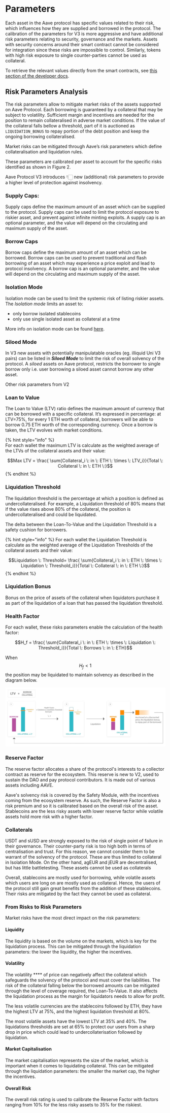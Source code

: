 # Parameters

Each asset in the Aave protocol has specific values related to their risk, which influences how they are supplied and borrowed in the protocol. The calibration of the parameters for V3 is more aggressive and have additional risk parameters relating to security, governance and the markets. Assets with security concerns around their smart contract cannot be considered for integration since these risks are impossible to control. Similarly, tokens with high risk exposure to single counter-parties cannot be used as collateral.

To retrieve the relevant values directly from the smart contracts, see [this section of the developer docs](https://docs.aave.com/developers/the-core-protocol/lendingpool#getreservedata).

## Risk Parameters Analysis
The risk parameters allow to mitigate market risks of the assets supported on Aave Protocol. Each borrowing is guaranteed by a collateral that may be subject to volatility. Sufficient margin and incentives are needed for the position to remain collateralised in adverse market conditions. If the value of the collateral falls bellow a threshold, part of it is auctioned as `LIQUIDATION_BONUS` to repay portion of the debt position and keep the ongoing borrowing collateralised.

Market risks can be mitigated through Aave’s risk parameters which define collateralisation and liquidation rules.

These parameters are calibrated per asset to account for the specific risks identified as shown in Figure 2.


Aave Protocol V3 introduces 👇🏻 new (additional) risk parameters to provide a higher level of protection against insolvency.


### Supply Caps:
Supply caps define the maximum amount of an asset which can be supplied to the protocol. Supply caps can be used to limit the protocol exposure to riskier asset, and prevent against infinite minting exploits. A supply cap is an optional parameter, and the value will depend on the circulating and maximum supply of the asset.

### Borrow Caps
Borrow caps define the maximum amount of an asset which can be borrowed. Borrow caps can be used to prevent traditional and flash borrowing of an asset which may experience a price exploit and lead to protocol insolvency. A borrow cap is an optional parameter, and the value will depend on the circulating and maximum supply of the asset.

### Isolation Mode
Isolation mode can be used to limit the systemic risk of listing riskier assets. The *Isolation mode* limits an asset to:
- only borrow isolated stablecoins
- only use single isolated asset as collateral at a time

More info on isolation mode can be found [here](https://docs.aave.com/developers/whats-new/isolation-mode).

### Siloed Mode
In V3 new assets with potentially manipulatable oracles (eg. illiquid Uni V3 pairs) can be listed in ***Siloed Mode*** to limit the risk of overall solvency of the protocol. A *siloed* assets on Aave protocol, restricts the borrower to single borrow only i.e. user borrowing a siloed asset cannot borrow any other asset.

Other risk parameters from V2

### **Loan to Value**

The Loan to Value (LTV) ratio defines the maximum amount of currency that can be borrowed with a specific collateral. It’s expressed in percentage: at LTV=75%, for every 1 ETH worth of collateral, borrowers will be able to borrow 0.75 ETH worth of the corresponding currency. Once a borrow is taken, the LTV evolves with market conditions.&#x20;

{% hint style="info" %}
\
For each wallet the maximum LTV is calculate as the weighted average of the LTVs of the collateral assets and their value:

$$Max LTV = \frac{ \sum{Collateral_i \: in \: ETH \: \times \: LTV_i}}{Total \: Collateral \: in \: ETH \:}$$
{% endhint %}

### **Liquidation Threshold**

The liquidation threshold is the percentage at which a position is defined as undercollateralised. For example, a Liquidation threshold of 80% means that if the value rises above 80% of the collateral, the position is undercollateralised and could be liquidated.

The delta between the Loan-To-Value and the Liquidation Threshold is a safety cushion for borrowers.

{% hint style="info" %}
For each wallet the Liquidation Threshold is calculate as the weighted average of the Liquidation Thresholds of the collateral assets and their value:

$$Liquidation \: Threshold= \frac{ \sum{Collateral_i \: in \: ETH \: \times \: Liquidation \: Threshold_i}}{Total \: Collateral \: in \: ETH \:}$$
{% endhint %}

### **Liquidation Bonus**

Bonus on the price of assets of the collateral when liquidators purchase it as part of the liquidation of a loan that has passed the liquidation threshold.

### Health Factor

For each wallet, these risks parameters enable the calculation of the health factor:

$$H_f = \frac{ \sum{Collateral_i \: in \: ETH \: \times \: Liquidation \: Threshold_i}}{Total \: Borrows \: in \: ETH}$$&#x20;

When $$H_f < 1$$ the position may be liquidated to maintain solvency as described in the diagram below.

![Risk Parameters Safeguard Solvency](<../.gitbook/assets/Risk - Alexandra@2x (3).jpg>)

### Reserve Factor

The reserve factor allocates a share of the protocol's interests to a collector contract as reserve for the ecosystem. This reserve is new to V2, used to sustain the DAO and pay protocol contributors. It is made out of various assets including AAVE.

Aave's solvency risk is covered by the Safety Module, with the incentives coming from the ecosystem reserve. As such, the Reserve Factor is also a risk premium and so it is calibrated based on the overall risk of the asset. Stablecoins are the less risky assets with lower reserve factor while volatile assets hold more risk with a higher factor.


### Collaterals

USDT and sUSD are strongly exposed to the risk of single point of failure in their governance. Their counter-party risk is too high both in terms of centralisation and trust. For this reason, we cannot consider them to be warrant of the solvency of the protocol. These are thus limited to collateral in Isolation Mode. On the other hand, agEUR and jEUR are decentralised, but has little battletesting.  These assets cannot be used as collaterals

Overall, stablecoins are mostly used for borrowing, while volatile assets which users are long on are mostly used as collateral. Hence, the users of the protocol still gain great benefits from the addition of these stablecoins. Their risks are mitigated by the fact they cannot be used as collateral.

### From Risks to Risk Parameters

Market risks have the most direct impact on the risk parameters:

#### **Liquidity**&#x20;

The liquidity is based on the volume on the markets, which is key for the liquidation process. This can be mitigated through the liquidation parameters:  the lower the liquidity, the higher the incentives.

#### Volatility

The volatility **** of price can negatively affect the collateral which safeguards the solvency of the protocol and must cover the liabilities. The risk of the collateral falling below the borrowed amounts can be mitigated through the level of coverage required, the Loan-To-Value. It also affects the liquidation process as the margin for liquidators needs to allow for profit.

The less volatile currencies are the stablecoins followed by ETH, they have the highest LTV at 75%, and the highest liquidation threshold at 80%.

The most volatile assets have the lowest LTV at 35% and 40%. The liquidations thresholds are set at 65% to protect our users from a sharp drop in price which could lead to undercollaterisation followed by liquidation.

#### **Market Capitalisation**

The market capitalisation represents the size of the market, which is important when it comes to liquidating collateral. This can be mitigated through the liquidation parameters: the smaller the market cap, the higher the incentives.

#### Overall Risk

The overall risk rating is used to calibrate the Reserve Factor with factors ranging from 10% for the less risky assets to 35% for the riskiest.

